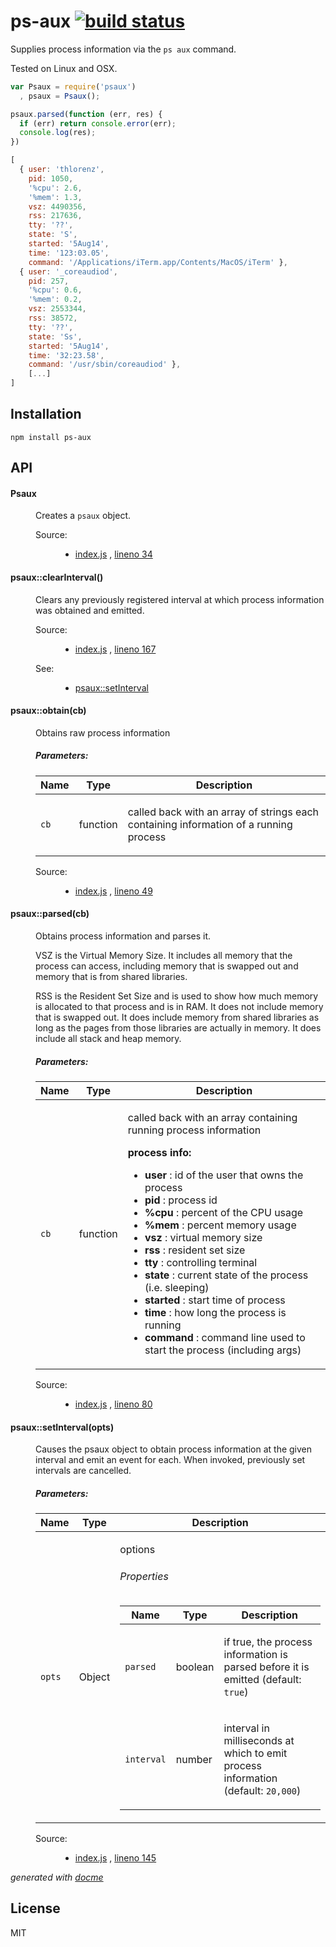 # ps-aux [![build status](https://secure.travis-ci.org/thlorenz/ps-aux.png)](http://travis-ci.org/thlorenz/ps-aux)

Supplies process information via the `ps aux` command.

Tested on Linux and OSX.

```js
var Psaux = require('psaux')
  , psaux = Psaux();

psaux.parsed(function (err, res) {
  if (err) return console.error(err);
  console.log(res);
})
```

```js
[ 
  { user: 'thlorenz',
    pid: 1050,
    '%cpu': 2.6,
    '%mem': 1.3,
    vsz: 4490356,
    rss: 217636,
    tty: '??',
    state: 'S',
    started: '5Aug14',
    time: '123:03.05',
    command: '/Applications/iTerm.app/Contents/MacOS/iTerm' },
  { user: '_coreaudiod',
    pid: 257,
    '%cpu': 0.6,
    '%mem': 0.2,
    vsz: 2553344,
    rss: 38572,
    tty: '??',
    state: 'Ss',
    started: '5Aug14',
    time: '32:23.58',
    command: '/usr/sbin/coreaudiod' },
    [...]
]
```

## Installation

    npm install ps-aux

## API

<!-- START docme generated API please keep comment here to allow auto update -->
<!-- DON'T EDIT THIS SECTION, INSTEAD RE-RUN docme TO UPDATE -->

<div>
<div class="jsdoc-githubify">
<section>
<article>
<div class="container-overview">
<dl class="details">
</dl>
</div>
<dl>
<dt>
<h4 class="name" id="Psaux"><span class="type-signature"></span>Psaux<span class="type-signature"></span></h4>
</dt>
<dd>
<div class="description">
<p>Creates a <code>psaux</code> object.</p>
</div>
<dl class="details">
<dt class="tag-source">Source:</dt>
<dd class="tag-source"><ul class="dummy">
<li>
<a href="https://github.com/thlorenz/ps-aux/blob/master/index.js">index.js</a>
<span>, </span>
<a href="https://github.com/thlorenz/ps-aux/blob/master/index.js#L34">lineno 34</a>
</li>
</ul></dd>
</dl>
</dd>
</dl>
<dl>
<dt>
<h4 class="name" id="psaux::clearInterval"><span class="type-signature"></span>psaux::clearInterval<span class="signature">()</span><span class="type-signature"></span></h4>
</dt>
<dd>
<div class="description">
<p>Clears any previously registered interval at which process information was obtained
and emitted.</p>
</div>
<dl class="details">
<dt class="tag-source">Source:</dt>
<dd class="tag-source"><ul class="dummy">
<li>
<a href="https://github.com/thlorenz/ps-aux/blob/master/index.js">index.js</a>
<span>, </span>
<a href="https://github.com/thlorenz/ps-aux/blob/master/index.js#L167">lineno 167</a>
</li>
</ul></dd>
<dt class="tag-see">See:</dt>
<dd class="tag-see">
<ul>
<li><a href="global.html#psaux::setInterval">psaux::setInterval</a></li>
</ul>
</dd>
</dl>
</dd>
<dt>
<h4 class="name" id="psaux::obtain"><span class="type-signature"></span>psaux::obtain<span class="signature">(cb)</span><span class="type-signature"></span></h4>
</dt>
<dd>
<div class="description">
<p>Obtains raw process information</p>
</div>
<h5>Parameters:</h5>
<table class="params">
<thead>
<tr>
<th>Name</th>
<th>Type</th>
<th class="last">Description</th>
</tr>
</thead>
<tbody>
<tr>
<td class="name"><code>cb</code></td>
<td class="type">
<span class="param-type">function</span>
</td>
<td class="description last"><p>called back with an array of strings each containing information of a running process</p></td>
</tr>
</tbody>
</table>
<dl class="details">
<dt class="tag-source">Source:</dt>
<dd class="tag-source"><ul class="dummy">
<li>
<a href="https://github.com/thlorenz/ps-aux/blob/master/index.js">index.js</a>
<span>, </span>
<a href="https://github.com/thlorenz/ps-aux/blob/master/index.js#L49">lineno 49</a>
</li>
</ul></dd>
</dl>
</dd>
<dt>
<h4 class="name" id="psaux::parsed"><span class="type-signature"></span>psaux::parsed<span class="signature">(cb)</span><span class="type-signature"></span></h4>
</dt>
<dd>
<div class="description">
<p>Obtains process information and parses it.</p>
<p>VSZ is the Virtual Memory Size. It includes all memory that the process can
access, including memory that is swapped out and memory that is from shared
libraries.</p>
<p>RSS is the Resident Set Size and is used to show how much memory is
allocated to that process and is in RAM. It does not include memory that is
swapped out. It does include memory from shared libraries as long as the
pages from those libraries are actually in memory. It does include all stack
and heap memory.</p>
</div>
<h5>Parameters:</h5>
<table class="params">
<thead>
<tr>
<th>Name</th>
<th>Type</th>
<th class="last">Description</th>
</tr>
</thead>
<tbody>
<tr>
<td class="name"><code>cb</code></td>
<td class="type">
<span class="param-type">function</span>
</td>
<td class="description last"><p>called back with an array containing running process information</p>
<p><strong>process info:</strong></p>
<ul>
<li><strong>user</strong>    : id of the user that owns the process</li>
<li><strong>pid</strong>     : process id</li>
<li><strong>%cpu</strong>    : percent of the CPU usage</li>
<li><strong>%mem</strong>    : percent memory usage</li>
<li><strong>vsz</strong>     : virtual memory size</li>
<li><strong>rss</strong>     : resident set size</li>
<li><strong>tty</strong>     : controlling terminal</li>
<li><strong>state</strong>   : current state of the process (i.e. sleeping)</li>
<li><strong>started</strong> : start time of process</li>
<li><strong>time</strong>    : how long the process is running</li>
<li><strong>command</strong> : command line used to start the process (including args)</li>
</ul></td>
</tr>
</tbody>
</table>
<dl class="details">
<dt class="tag-source">Source:</dt>
<dd class="tag-source"><ul class="dummy">
<li>
<a href="https://github.com/thlorenz/ps-aux/blob/master/index.js">index.js</a>
<span>, </span>
<a href="https://github.com/thlorenz/ps-aux/blob/master/index.js#L80">lineno 80</a>
</li>
</ul></dd>
</dl>
</dd>
<dt>
<h4 class="name" id="psaux::setInterval"><span class="type-signature"></span>psaux::setInterval<span class="signature">(opts)</span><span class="type-signature"></span></h4>
</dt>
<dd>
<div class="description">
<p>Causes the psaux object to obtain process information at the given interval
and emit an event for each.
When invoked, previously set intervals are cancelled.</p>
</div>
<h5>Parameters:</h5>
<table class="params">
<thead>
<tr>
<th>Name</th>
<th>Type</th>
<th class="last">Description</th>
</tr>
</thead>
<tbody>
<tr>
<td class="name"><code>opts</code></td>
<td class="type">
<span class="param-type">Object</span>
</td>
<td class="description last"><p>options</p>
<h6>Properties</h6>
<table class="params">
<thead>
<tr>
<th>Name</th>
<th>Type</th>
<th class="last">Description</th>
</tr>
</thead>
<tbody>
<tr>
<td class="name"><code>parsed</code></td>
<td class="type">
<span class="param-type">boolean</span>
</td>
<td class="description last"><p>if true, the process information is parsed before it is emitted (default: <code>true</code>)</p></td>
</tr>
<tr>
<td class="name"><code>interval</code></td>
<td class="type">
<span class="param-type">number</span>
</td>
<td class="description last"><p>interval in milliseconds at which to emit process information (default: <code>20,000</code>)</p></td>
</tr>
</tbody>
</table>
</td>
</tr>
</tbody>
</table>
<dl class="details">
<dt class="tag-source">Source:</dt>
<dd class="tag-source"><ul class="dummy">
<li>
<a href="https://github.com/thlorenz/ps-aux/blob/master/index.js">index.js</a>
<span>, </span>
<a href="https://github.com/thlorenz/ps-aux/blob/master/index.js#L145">lineno 145</a>
</li>
</ul></dd>
</dl>
</dd>
</dl>
</article>
</section>
</div>

*generated with [docme](https://github.com/thlorenz/docme)*
</div>
<!-- END docme generated API please keep comment here to allow auto update -->

## License

MIT
